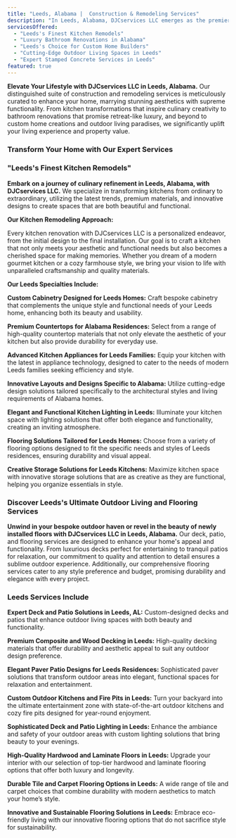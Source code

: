 ```yaml
---
title: "Leeds, Alabama |  Construction & Remodeling Services"
description: "In Leeds, Alabama, DJCservices LLC emerges as the premier choice for transformative construction and remodeling services. Our dedication to reimagining homes with custom kitchen designs, luxurious bathroom upgrades, and innovative outdoor solutions ensures every space becomes a testament to luxury and functional beauty."
servicesOffered:
  - "Leeds's Finest Kitchen Remodels"
  - "Luxury Bathroom Renovations in Alabama"
  - "Leeds's Choice for Custom Home Builders"
  - "Cutting-Edge Outdoor Living Spaces in Leeds"
  - "Expert Stamped Concrete Services in Leeds"
featured: true
---
```


**Elevate Your Lifestyle with DJCservices LLC in Leeds, Alabama.** Our distinguished suite of construction and remodeling services is meticulously curated to enhance your home, marrying stunning aesthetics with supreme functionality. From kitchen transformations that inspire culinary creativity to bathroom renovations that promise retreat-like luxury, and beyond to custom home creations and outdoor living paradises, we significantly uplift your living experience and property value.

### Transform Your Home with Our Expert Services

### "Leeds's Finest Kitchen Remodels"

**Embark on a journey of culinary refinement in Leeds, Alabama, with DJCservices LLC.** We specialize in transforming kitchens from ordinary to extraordinary, utilizing the latest trends, premium materials, and innovative designs to create spaces that are both beautiful and functional.

**Our Kitchen Remodeling Approach:**

Every kitchen renovation with DJCservices LLC is a personalized endeavor, from the initial design to the final installation. Our goal is to craft a kitchen that not only meets your aesthetic and functional needs but also becomes a cherished space for making memories. Whether you dream of a modern gourmet kitchen or a cozy farmhouse style, we bring your vision to life with unparalleled craftsmanship and quality materials.

**Our Leeds Specialties Include:**

**Custom Cabinetry Designed for Leeds Homes:** Craft bespoke cabinetry that complements the unique style and functional needs of your Leeds home, enhancing both its beauty and usability.

**Premium Countertops for Alabama Residences:** Select from a range of high-quality countertop materials that not only elevate the aesthetic of your kitchen but also provide durability for everyday use.

**Advanced Kitchen Appliances for Leeds Families:** Equip your kitchen with the latest in appliance technology, designed to cater to the needs of modern Leeds families seeking efficiency and style.

**Innovative Layouts and Designs Specific to Alabama:** Utilize cutting-edge design solutions tailored specifically to the architectural styles and living requirements of Alabama homes.

**Elegant and Functional Kitchen Lighting in Leeds:** Illuminate your kitchen space with lighting solutions that offer both elegance and functionality, creating an inviting atmosphere.

**Flooring Solutions Tailored for Leeds Homes:** Choose from a variety of flooring options designed to fit the specific needs and styles of Leeds residences, ensuring durability and visual appeal.

**Creative Storage Solutions for Leeds Kitchens:** Maximize kitchen space with innovative storage solutions that are as creative as they are functional, helping you organize essentials in style.

### Discover Leeds's Ultimate Outdoor Living and Flooring Services

**Unwind in your bespoke outdoor haven or revel in the beauty of newly installed floors with DJCservices LLC in Leeds, Alabama.** Our deck, patio, and flooring services are designed to enhance your home's appeal and functionality. From luxurious decks perfect for entertaining to tranquil patios for relaxation, our commitment to quality and attention to detail ensures a sublime outdoor experience. Additionally, our comprehensive flooring services cater to any style preference and budget, promising durability and elegance with every project.

### Leeds Services Include

**Expert Deck and Patio Solutions in Leeds, AL:** Custom-designed decks and patios that enhance outdoor living spaces with both beauty and functionality.

**Premium Composite and Wood Decking in Leeds:** High-quality decking materials that offer durability and aesthetic appeal to suit any outdoor design preference.

**Elegant Paver Patio Designs for Leeds Residences:** Sophisticated paver solutions that transform outdoor areas into elegant, functional spaces for relaxation and entertainment.

**Custom Outdoor Kitchens and Fire Pits in Leeds:** Turn your backyard into the ultimate entertainment zone with state-of-the-art outdoor kitchens and cozy fire pits designed for year-round enjoyment.

**Sophisticated Deck and Patio Lighting in Leeds:** Enhance the ambiance and safety of your outdoor areas with custom lighting solutions that bring beauty to your evenings.

**High-Quality Hardwood and Laminate Floors in Leeds:** Upgrade your interior with our selection of top-tier hardwood and laminate flooring options that offer both luxury and longevity.

**Durable Tile and Carpet Flooring Options in Leeds:** A wide range of tile and carpet choices that combine durability with modern aesthetics to match your home’s style.

**Innovative and Sustainable Flooring Solutions in Leeds:** Embrace eco-friendly living with our innovative flooring options that do not sacrifice style for sustainability.